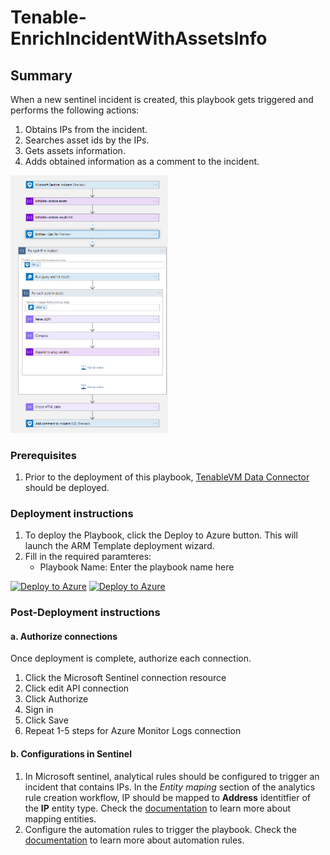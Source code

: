 # Tenable-EnrichIncidentWithAssetsInfo

## Summary

When a new sentinel incident is created, this playbook gets triggered and performs the following actions:

1. Obtains IPs from the incident.
2. Searches asset ids by the IPs.
3. Gets assets information.
4. Adds obtained information as a comment to the incident.

<img src="./playbook_screenshot.png" width="50%"/><br>

### Prerequisites

1. Prior to the deployment of this playbook, [TenableVM Data Connector](../../../Data%20Connectors/) should be deployed.

### Deployment instructions

1. To deploy the Playbook, click the Deploy to Azure button. This will launch the ARM Template deployment wizard.
2. Fill in the required paramteres:
    * Playbook Name: Enter the playbook name here

[![Deploy to Azure](https://aka.ms/deploytoazurebutton)](https://portal.azure.com/#create/Microsoft.Template/uri/https%3A%2F%2Fraw.githubusercontent.com%2FAzure%2FAzure-Sentinel%2Fmaster%2FSolutions%2FTenable%20App%2FPlaybooks%2FPlaybooks%2FTenable-EnrichIncidentWithAssetsInfo%2Fazuredeploy.json) [![Deploy to Azure](https://aka.ms/deploytoazuregovbutton)](https://portal.azure.us/#create/Microsoft.Template/uri/https%3A%2F%2Fraw.githubusercontent.com%2FAzure%2FAzure-Sentinel%2Fmaster%2FSolutions%2FTenable%20App%2FPlaybooks%2FPlaybooks%2FTenable-EnrichIncidentWithAssetsInfo%2Fazuredeploy.json)

### Post-Deployment instructions

#### a. Authorize connections

Once deployment is complete, authorize each connection.

1. Click the Microsoft Sentinel connection resource
2. Click edit API connection
3. Click Authorize
4. Sign in
5. Click Save
6. Repeat 1-5 steps for Azure Monitor Logs connection

#### b. Configurations in Sentinel

1. In Microsoft sentinel, analytical rules should be configured to trigger an incident that contains IPs. In the *Entity maping* section of the analytics rule creation workflow, IP should be mapped to **Address** identitfier of the **IP** entity type. Check the [documentation](https://docs.microsoft.com/azure/sentinel/map-data-fields-to-entities) to learn more about mapping entities.
2. Configure the automation rules to trigger the playbook. Check the [documentation](https://docs.microsoft.com/azure/sentinel/tutorial-respond-threats-playbook) to learn more about automation rules.

